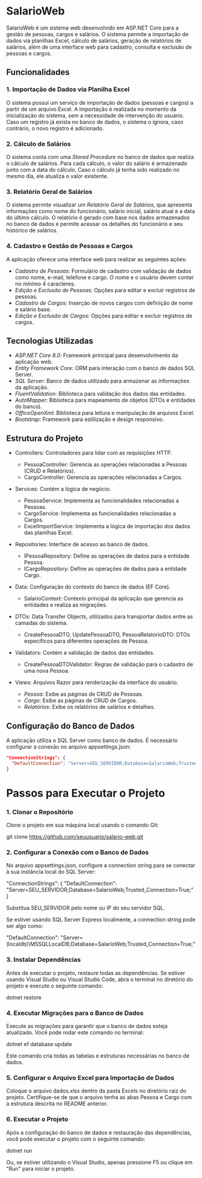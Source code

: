 # SalarioWeb

SalarioWeb é um sistema web desenvolvido em ASP.NET Core para a gestão de pessoas, cargos e salários. O sistema permite a importação de dados via planilhas Excel, cálculo de salários, geração de relatórios de salários, além de uma interface web para cadastro, consulta e exclusão de pessoas e cargos.

## Funcionalidades

### 1. Importação de Dados via Planilha Excel
O sistema possui um serviço de importação de dados (pessoas e cargos) a partir de um arquivo Excel. A importação é realizada no momento da inicialização do sistema, sem a necessidade de intervenção do usuário. Caso um registro já exista no banco de dados, o sistema o ignora, caso contrário, o novo registro é adicionado.

### 2. Cálculo de Salários
O sistema conta com uma *Stored Procedure* no banco de dados que realiza o cálculo de salários. Para cada cálculo, o valor do salário é armazenado junto com a data do cálculo. Caso o cálculo já tenha sido realizado no mesmo dia, ele atualiza o valor existente.

### 3. Relatório Geral de Salários
O sistema permite visualizar um *Relatório Geral de Salários*, que apresenta informações como nome do funcionário, salário inicial, salário atual e a data do último cálculo. O relatório é gerado com base nos dados armazenados no banco de dados e permite acessar os detalhes do funcionário e seu histórico de salários.

### 4. Cadastro e Gestão de Pessoas e Cargos
A aplicação oferece uma interface web para realizar as seguintes ações:
- *Cadastro de Pessoas*: Formulário de cadastro com validação de dados como nome, e-mail, telefone e cargo. O nome e o usuário devem conter no mínimo 4 caracteres.
- *Edição e Exclusão de Pessoas*: Opções para editar e excluir registros de pessoas.
- *Cadastro de Cargos*: Inserção de novos cargos com definição de nome e salário base.
- *Edição e Exclusão de Cargos*: Opções para editar e excluir registros de cargos.

## Tecnologias Utilizadas
- *ASP.NET Core 8.0*: Framework principal para desenvolvimento da aplicação web.
- *Entity Framework Core*: ORM para interação com o banco de dados SQL Server.
- *SQL Server*: Banco de dados utilizado para armazenar as informações da aplicação.
- *FluentValidation*: Biblioteca para validação dos dados das entidades.
- *AutoMapper*: Biblioteca para mapeamento de objetos (DTOs e entidades do banco).
- *OfficeOpenXml*: Biblioteca para leitura e manipulação de arquivos Excel.
- *Bootstrap*: Framework para estilização e design responsivo.

## Estrutura do Projeto

- Controllers: Controladores para lidar com as requisições HTTP.
  - PessoaController: Gerencia as operações relacionadas a Pessoas (CRUD e Relatórios).
  - CargoController: Gerencia as operações relacionadas a Cargos.
  
- Services: Contém a lógica de negócio.
  - PessoaService: Implementa as funcionalidades relacionadas a Pessoas.
  - CargoService: Implementa as funcionalidades relacionadas a Cargos.
  - ExcelImportService: Implementa a lógica de importação dos dados das planilhas Excel.
  
- Repositories: Interface de acesso ao banco de dados.
  - IPessoaRepository: Define as operações de dados para a entidade Pessoa.
  - ICargoRepository: Define as operações de dados para a entidade Cargo.

- Data: Configuração do contexto do banco de dados (EF Core).
  - SalarioContext: Contexto principal da aplicação que gerencia as entidades e realiza as migrações.

- DTOs: Data Transfer Objects, utilizados para transportar dados entre as camadas do sistema.
  - CreatePessoaDTO, UpdatePessoaDTO, PessoaRelatorioDTO: DTOs específicos para diferentes operações de Pessoa.

- Validators: Contém a validação de dados das entidades.
  - CreatePessoaDTOValidator: Regras de validação para o cadastro de uma nova Pessoa.

- Views: Arquivos Razor para renderização da interface do usuário.
  - *Pessoa*: Exibe as páginas de CRUD de Pessoas.
  - *Cargo*: Exibe as páginas de CRUD de Cargos.
  - *Relatórios*: Exibe os relatórios de salários e detalhes.

## Configuração do Banco de Dados

A aplicação utiliza o SQL Server como banco de dados. É necessário configurar a conexão no arquivo appsettings.json:

```json
"ConnectionStrings": {
  "DefaultConnection": "Server=SEU_SERVIDOR;Database=SalarioWeb;Trusted_Connection=True;"
}
```

# Passos para Executar o Projeto

### 1. Clonar o Repositório

Clone o projeto em sua máquina local usando o comando Git:

git clone https://github.com/seuusuario/salario-web.git

### 2. Configurar a Conexão com o Banco de Dados

No arquivo appsettings.json, configure a connection string para se conectar à sua instância local do SQL Server:

"ConnectionStrings": {
  "DefaultConnection": "Server=SEU_SERVIDOR;Database=SalarioWeb;Trusted_Connection=True;"
}

Substitua SEU_SERVIDOR pelo nome ou IP do seu servidor SQL.

Se estiver usando SQL Server Express localmente, a connection string pode ser algo como:


"DefaultConnection": "Server=(localdb)\\MSSQLLocalDB;Database=SalarioWeb;Trusted_Connection=True;"

### 3. Instalar Dependências

Antes de executar o projeto, restaure todas as dependências. Se estiver usando Visual Studio ou Visual Studio Code, abra o terminal no diretório do projeto e execute o seguinte comando:

dotnet restore

### 4. Executar Migrações para o Banco de Dados

Execute as migrações para garantir que o banco de dados esteja atualizado. Você pode rodar este comando no terminal:

dotnet ef database update

Este comando cria todas as tabelas e estruturas necessárias no banco de dados.

### 5. Configurar o Arquivo Excel para Importação de Dados

Coloque o arquivo dados.xlsx dentro da pasta Excels no diretório raiz do projeto. Certifique-se de que o arquivo tenha as abas Pessoa e Cargo com a estrutura descrita no README anterior.

### 6. Executar o Projeto

Após a configuração do banco de dados e restauração das dependências, você pode executar o projeto com o seguinte comando:

dotnet run

Ou, se estiver utilizando o Visual Studio, apenas pressione F5 ou clique em "Run" para iniciar o projeto.